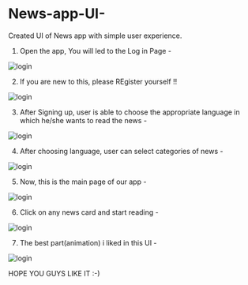# News-app-UI-
Created UI of News app with simple user experience.

1. Open the app, You will led to the Log in Page - 

![login](https://github.com/VishalGhai/News-app-UI-/blob/master/LoginPage.png)

2. If you are new to this, please REgister yourself !!

![login](https://github.com/VishalGhai/News-app-UI-/blob/master/SignUpPage.png)

3. After Signing up, user is able to choose the appropriate language in which he/she wants to read the news - 

![login](https://github.com/VishalGhai/News-app-UI-/blob/master/ChooseLanguage.png)

4. After choosing language, user can select categories of news - 

![login](https://github.com/VishalGhai/News-app-UI-/blob/master/Categories.png)

5. Now, this is the main page of our app - 

![login](https://github.com/VishalGhai/News-app-UI-/blob/master/HomePage.png)

6. Click on any news card and start reading - 

![login](https://github.com/VishalGhai/News-app-UI-/blob/master/NewsPage.png)

7. The best part(animation) i liked in this UI - 

![login](https://github.com/VishalGhai/News-app-UI-/blob/master/animation.gif)

HOPE YOU GUYS LIKE IT :-)
